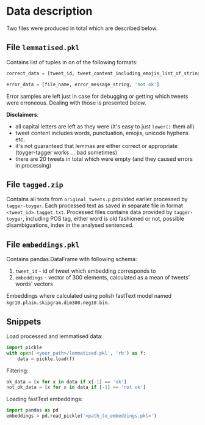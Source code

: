 # Data description
Two files were produced in total which are described below.

## File `lemmatised.pkl`
Contains list of tuples in on of the following formats:
```python
correct_data = [tweet_id, tweet_content_including_emojis_list_of_strings, 'ok']
```
```python
error_data = [file_name, error_message_string, 'not ok']
```
Error samples are left just in case for debugging or getting which tweets were erroneous.
Dealing with those is presented below.

**Disclaimers**:
- all capital letters are left as they were (it's easy to just `lower()` them all)
- tweet content includes words, punctuation, emojis, unicode hyphens etc.
- it's not guaranteed that lemmas are either correct or appropriate (toyger-tagger works ... bad sometimes)
- there are 20 tweets in total which were empty (and they caused errors in processing)


## File `tagged.zip`
Contains all texts from `original_tweets.p` provided earlier processed by `tagger-toyger`. 
Each processed text as saved in separate file in format `<tweet_id>.tagget.txt`. Processed
files contains data provided by `tagger-toyger`, including POS tag, either word is old fashioned or not,
possible disambiguations, index in the analysed sentenced.

## File `embeddings.pkl`
Contains pandas.DataFrame with following schema:
1. `tweet_id` - id of tweet which embedding corresponds to
2. `embeddings` - vector of 300 elements, calculated as a mean of tweets' words' vectors 

Embeddings where calculated using polish fastText model named `kgr10.plain.skipgram.dim300.neg10.bin`.
## Snippets
Load processed and lemmatised data:
```python
import pickle
with open('<your_path>/lemmatised.pkl', 'rb') as f:
    data = pickle.load(f)
```

Filtering:
```python
ok_data = [x for x in data if x[-1] == 'ok']
not_ok_data = [x for x in data if [-1] == 'not ok']
```

Loading fastText embeddings:
```python
import pandas as pd
embeddings = pd.read_pickle('<path_to_embeddings.pkl>')
```